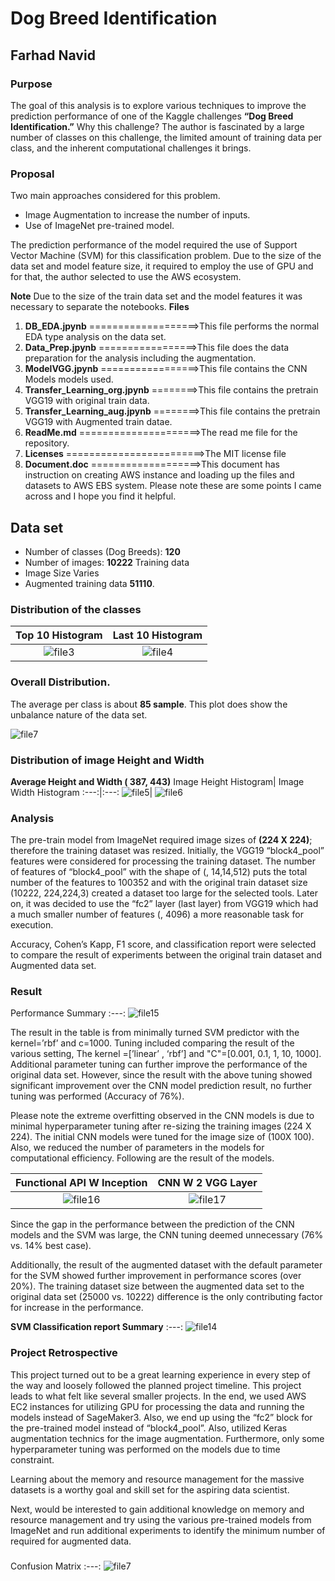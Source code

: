 # Dog Breed Identification
## Farhad Navid 

### Purpose

The goal of this analysis is to explore various techniques to improve the prediction performance of one of the Kaggle challenges **“Dog Breed Identification.”**  Why this challenge? The author is fascinated by a large number of classes on this challenge, the limited amount of training data per class, and the inherent computational challenges it brings.

### Proposal

Two main approaches considered for this problem.  
 * Image Augmentation to increase the number of inputs.  
 * Use of  ImageNet pre-trained model. 
 
The prediction performance of the model required the use of Support Vector Machine (SVM) for this classification problem.  Due to the size of the data set and model feature size, it required to employ the use of GPU and for that, the author selected to use the AWS ecosystem. 

**Note** 
Due to the size of the train data set and the model features it was necessary to separate the notebooks. 
**Files**
 1. **DB_EDA.jpynb** ===================>This file performs the normal EDA type analysis on the data set.
 2. **Data_Prep.jpynb** =================>This file does the data preparation for the analysis including the augmentation. 
 3. **ModelVGG.jpynb** =================>This file contains the CNN Models models used.
 4. **Transfer_Learning_org.jpynb** ========>This file contains the pretrain VGG19 with original train data.
 5. **Transfer_Learning_aug.jpynb** ========>This file contains the pretrain VGG19 with Augmented train datae.
 6. **ReadMe.md** =====================>The read me file for the repository. 
 7. **Licenses** ========================>The MIT license file
 8. **Document.doc** ===================>This document has instruction on creating AWS instance and loading up the files and datasets to AWS EBS system. Please note these are some points I came across and I hope you find it helpful.
   
## Data set
* Number of classes (Dog Breeds): **120**
* Number of images: **10222** Training data 
* Image Size Varies 
* Augmented training data **51110**. 

### Distribution of the classes

**Top 10 Histogram**|**Last 10 Histogram**
:---:|:---:
![file3](https://github.com/Farhad-n/Clasification/blob/master/image/Top10_Bar.png)| ![file4](https://github.com/Farhad-n/Clasification/blob/master/image/Tail10_bar.png)

### Overall Distribution. 

The average per class is about **85 sample**.  This plot does show the unbalance nature of the data set.  

![file7](https://github.com/Farhad-n/Clasification/blob/master/image/histigram.png)

### Distribution of image Height and Width
**Average Height and Width ( 387, 443)**
Image Height Histogram| Image Width Histogram
:---:|:---:
![file5](https://github.com/Farhad-n/Clasification/blob/master/image/hist_height.png)| ![file6](https://github.com/Farhad-n/Clasification/blob/master/image/hist_width.png)

### Analysis

The pre-train model from ImageNet required image sizes of  **(224 X 224)**; therefore the training dataset was resized. Initially, the VGG19 “block4_pool” features were considered for processing the training dataset. The number of features of “block4_pool” with the shape of (, 14,14,512) puts the total number of the features to 100352 and with the original train dataset size (10222, 224,224,3) created a dataset too large for the selected tools.  Later on, it was decided to use the “fc2” layer (last layer) from VGG19 which had a much smaller number of features (, 4096) a more reasonable task for execution.

Accuracy, Cohen’s Kapp, F1 score, and classification report were selected to compare the result of experiments between the original train dataset and Augmented data set. 

### Result
Performance Summary
:---:
![file15](https://github.com/Farhad-n/Clasification/blob/master/image/SVM_res.png)

The result in the table is from minimally turned SVM predictor with the kernel=’rbf’ and c=1000.  Tuning included comparing the result of the various setting, The kernel =[’linear’ , ‘rbf’]  and "C"=[0.001, 0.1, 1, 10, 1000]. Additional parameter tuning can further improve the performance of the original data set.  However, since the result with the above tuning showed significant improvement over the CNN model prediction result, no further tuning was performed (Accuracy of 76%).

Please note the extreme overfitting observed in the CNN models is due to minimal hyperparameter tuning after re-sizing the training images (224 X 224). The initial CNN models were tuned for the image size of (100X 100). Also, we reduced the number of parameters in the models for computational efficiency. Following are the result of the models.  

**Functional API W Inception** | **CNN W 2 VGG Layer**
:---:|:---:
![file16](https://github.com/Farhad-n/Clasification/blob/master/image/Incp.png)| ![file17](https://github.com/Farhad-n/Clasification/blob/master/image/VGG.png)

Since the gap in the performance between the prediction of the CNN models and the SVM was large, the CNN tuning deemed unnecessary  (76% vs. 14% best case).  

Additionally, the result of the augmented dataset with the default parameter for the SVM showed further improvement in performance scores (over 20%). The training dataset size between the augmented data set to the original data set (25000 vs. 10222) difference is the only contributing factor for increase in the performance.
 
**SVM Classification report Summary**
:---:
![file14](https://github.com/Farhad-n/Clasification/blob/master/image/SVM_class_rpt.png)

### Project Retrospective

This project turned out to be a great learning experience in every step of the way and loosely followed the planned project timeline. This project leads to what felt like several smaller projects. In the end, we used AWS EC2 instances for utilizing GPU for processing the data and running the models instead of SageMaker3. Also, we end up using the “fc2” block for the pre-trained model instead of “block4_pool”. Also, utilized Keras augmentation technics for the image augmentation.  Furthermore, only some hyperparameter tuning was performed on the models due to time constraint. 

Learning about the memory and resource management for the massive datasets is a worthy goal and skill set for the aspiring data scientist. 

Next, would be interested to gain additional knowledge on memory and resource management and try using the various pre-trained models from ImageNet and run additional experiments to identify the minimum number of required for augmented data. 

### 
Confusion Matrix
:---:
![file7](https://github.com/Farhad-n/Clasification/blob/master/image/Con_mtx.png)

